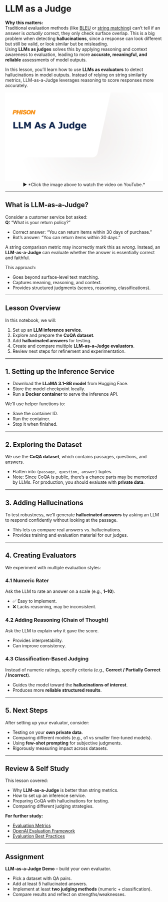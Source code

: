 # LLM as a Judge

**Why this matters:**  
Traditional evaluation methods (like [BLEU](https://huggingface.co/spaces/evaluate-metric/bleu) or [string matching](https://huggingface.co/spaces/evaluate-metric/exact_match)) can’t tell if an answer is *actually* correct, they only check surface overlap. This is a big problem when detecting **hallucinations**, since a response can look different but still be valid, or look similar but be misleading.  
Using **LLMs as judges** solves this by applying reasoning and context awareness to evaluation, leading to more **accurate, meaningful, and reliable** assessments of model outputs.

In this lesson, you’ll learn how to use **LLMs as evaluators** to detect hallucinations in model outputs. Instead of relying on string similarity metrics, LLM-as-a-Judge leverages reasoning to score responses more accurately.  

<p align="center">
  <a href="https://youtu.be/JQ6QCsclcZw" target="_blank">
    <img src="https://github.com/aiDAPTIV-Phison/aiDAPTIV-Training-Course/blob/e60ff9d6c3597c4d2f8de5ea3f2bef1f96b82fdd/assets/LLM_as_a_Judge.png" alt="LLM-as-a-Judge Video" width="600"/>
  </a>  
  <br>
  ▶️ *Click the image above to watch the video on YouTube.*
</p>

---

## What is LLM-as-a-Judge?

Consider a customer service bot asked:  
**Q:** “What is your return policy?”  
- Correct answer: “You can return items within 30 days of purchase.”  
- Bot’s answer: “You can return items within 30 days.”  

A string comparison metric may incorrectly mark this as *wrong*. Instead, an **LLM-as-a-Judge** can evaluate whether the answer is essentially correct and faithful.  

This approach:  
- Goes beyond surface-level text matching.  
- Captures meaning, reasoning, and context.  
- Provides structured judgments (scores, reasoning, classifications).  

---

## Lesson Overview

In this notebook, we will:  
1. Set up an **LLM inference service**.  
2. Explore and prepare the **CoQA dataset**.  
3. Add **hallucinated answers** for testing.  
4. Create and compare multiple **LLM-as-a-Judge evaluators**.  
5. Review next steps for refinement and experimentation.  

---

## 1. Setting up the Inference Service

- Download the **LLaMA 3.1–8B model** from Hugging Face.  
- Store the model checkpoint locally.  
- Run a **Docker container** to serve the inference API.  

We’ll use helper functions to:  
- Save the container ID.  
- Run the container.  
- Stop it when finished.  

---

## 2. Exploring the Dataset

We use the **CoQA dataset**, which contains passages, questions, and answers.  
- Flatten into `(passage, question, answer)` tuples.  
- Note: Since CoQA is public, there’s a chance parts may be memorized by LLMs. For production, you should evaluate with **private data**.  

---

## 3. Adding Hallucinations

To test robustness, we’ll generate **hallucinated answers** by asking an LLM to respond confidently without looking at the passage.  
- This lets us compare real answers vs. hallucinations.  
- Provides training and evaluation material for our judges.  

---

## 4. Creating Evaluators

We experiment with multiple evaluation styles:  

### 4.1 Numeric Rater  
Ask the LLM to rate an answer on a scale (e.g., **1–10**).  
- ✅ Easy to implement.  
- ❌ Lacks reasoning, may be inconsistent.  

### 4.2 Adding Reasoning (Chain of Thought)  
Ask the LLM to explain *why* it gave the score.  
- Provides interpretability.  
- Can improve consistency.  

### 4.3 Classification-Based Judging  
Instead of numeric ratings, specify criteria (e.g., **Correct / Partially Correct / Incorrect**).  
- Guides the model toward the **hallucinations of interest**.  
- Produces more **reliable structured results**.  

---

## 5. Next Steps

After setting up your evaluator, consider:  
- Testing on your **own private data**.  
- Comparing different models (e.g., o1 vs smaller fine-tuned models).  
- Using **few-shot prompting** for subjective judgments.  
- Rigorously measuring impact across datasets.  

---

## Review & Self Study

This lesson covered:  
- Why **LLM-as-a-Judge** is better than string metrics.  
- How to set up an inference service.  
- Preparing CoQA with hallucinations for testing.  
- Comparing different judging strategies.  

**For further study:**  
- [Evaluation Metrics](https://www.geeksforgeeks.org/machine-learning/metrics-for-machine-learning-model/m)  
- [OpenAI Evaluation Framework](https://platform.openai.com/docs/guides/evals)  
- [Evaluation Best Practices](https://huggingface.co/docs/evaluate/index)  

---

## Assignment

**LLM-as-a-Judge Demo** – build your own evaluator.  
- Pick a dataset with QA pairs.  
- Add at least 5 hallucinated answers.  
- Implement at least **two judging methods** (numeric + classification).  
- Compare results and reflect on strengths/weaknesses.  
